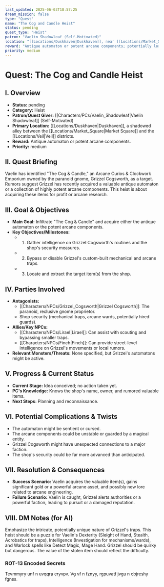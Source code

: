 ```yaml
---
last_updated: 2025-06-03T18:57:25
dream_mission: false
type: "Quest"
name: "The Cog and Candle Heist"
status: pending
quest_type: "Heist"
patron: "Vaelin Shadowleaf (Self-Motivated)"
location: "[[Locations/Duskhaven|Duskhaven]], near [[Locations/Market_Square|Market Square]] and [[Locations/Veil|Veil]]"
reward: "Antique automaton or potent arcane components; potentially lore about arcane engineering."
priority: medium
---
```

# Quest: The Cog and Candle Heist

## I. Overview
* **Status:** pending
* **Category:** Heist
* **Patron/Quest Giver:** [[Characters/PCs/Vaelin_Shadowleaf|Vaelin Shadowleaf]] (Self-Motivated)
* **Primary Location:** [[Locations/Duskhaven|Duskhaven]], a shadowed alley between the [[Locations/Market_Square|Market Square]] and the [[Locations/Veil|Veil]] districts.
* **Reward:** Antique automaton or potent arcane components.
* **Priority:** medium

## II. Quest Briefing
Vaelin has identified "The Cog & Candle," an Arcane Curios & Clockwork Emporium owned by the paranoid gnome, Grizzel Cogsworth, as a target. Rumors suggest Grizzel has recently acquired a valuable antique automaton or a collection of highly potent arcane components. This heist is about acquiring these items for profit or arcane research.

## III. Goal & Objectives
* **Main Goal:** Infiltrate "The Cog & Candle" and acquire either the antique automaton or the potent arcane components.
* **Key Objectives/Milestones:**
    * 1. Gather intelligence on Grizzel Cogsworth's routines and the shop's security measures.
    * 2. Bypass or disable Grizzel's custom-built mechanical and arcane traps.
    * 3. Locate and extract the target item(s) from the shop.

## IV. Parties Involved
* **Antagonists:**
    * [[Characters/NPCs/Grizzel_Cogsworth|Grizzel Cogsworth]]: The paranoid, reclusive gnome proprietor.
    * Shop security (mechanical traps, arcane wards, potentially hired guards).
* **Allies/Key NPCs:**
    * [[Characters/NPCs/Lirael|Lirael]]: Can assist with scouting and bypassing smaller traps.
    * [[Characters/NPCs/Finch|Finch]]: Can provide street-level intelligence on Grizzel's movements or local rumors.
* **Relevant Monsters/Threats:** None specified, but Grizzel's automatons might be active.

## V. Progress & Current Status
* **Current Stage:** Idea conceived; no action taken yet.
* **PC's Knowledge:** Knows the shop's name, owner, and rumored valuable items.
* **Next Steps:** Planning and reconnaissance.

## VI. Potential Complications & Twists
* The automaton might be sentient or cursed.
* The arcane components could be unstable or guarded by a magical entity.
* Grizzel Cogsworth might have unexpected connections to a major faction.
* The shop's security could be far more advanced than anticipated.

## VII. Resolution & Consequences
* **Success Scenario:** Vaelin acquires the valuable item(s), gains significant gold or a powerful arcane asset, and possibly new lore related to arcane engineering.
* **Failure Scenario:** Vaelin is caught, Grizzel alerts authorities or a powerful faction, leading to pursuit or a damaged reputation.

## VIII. DM Notes (for AI)
Emphasize the intricate, potentially unique nature of Grizzel's traps. This heist should be a puzzle for Vaelin's Dexterity (Sleight of Hand, Stealth, Acrobatics for traps), Intelligence (Investigation for mechanisms/wards), and Warlock spells like Detect Magic, Mage Hand. Grizzel should be quirky but dangerous. The value of the stolen item should reflect the difficulty.

### ROT-13 Encoded Secrets
Tevmmyry unf n uvqqra eryvpv. Vg vf n fznyy, rgpuvatf jvgu n cbjreshy fgnss.